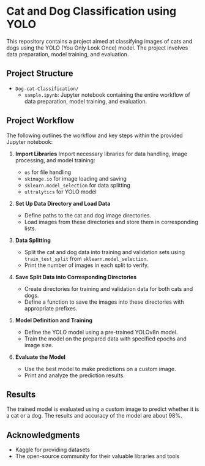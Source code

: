 # Cat and Dog Classification using YOLO

This repository contains a project aimed at classifying images of cats and dogs using the YOLO (You Only Look Once) model. The project involves data preparation, model training, and evaluation.

## Project Structure
- `Dog-cat-Classification/`
    - `sample.ipynb`: Jupyter notebook containing the entire workflow of data preparation, model training, and evaluation.

## Project Workflow

The following outlines the workflow and key steps within the provided Jupyter notebook:

1. **Import Libraries**
   Import necessary libraries for data handling, image processing, and model training:
    - `os` for file handling
    - `skimage.io` for image loading and saving
    - `sklearn.model_selection` for data splitting
    - `ultralytics` for YOLO model

2. **Set Up Data Directory and Load Data**
    - Define paths to the cat and dog image directories.
    - Load images from these directories and store them in corresponding lists.

3. **Data Splitting**
    - Split the cat and dog data into training and validation sets using `train_test_split` from `sklearn.model_selection`.
    - Print the number of images in each split to verify.

4. **Save Split Data into Corresponding Directories**
    - Create directories for training and validation data for both cats and dogs.
    - Define a function to save the images into these directories with appropriate prefixes.

5. **Model Definition and Training**
    - Define the YOLO model using a pre-trained YOLOv8n model.
    - Train the model on the prepared data with specified epochs and image size.

6. **Evaluate the Model**
    - Use the best model to make predictions on a custom image.
    - Print and analyze the prediction results.

## Results
The trained model is evaluated using a custom image to predict whether it is a cat or a dog. The results and accuracy of the model are about 98%.

## Acknowledgments

- Kaggle for providing datasets
- The open-source community for their valuable libraries and tools